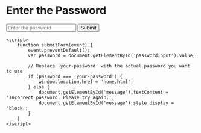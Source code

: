 <!DOCTYPE html>
<html>
<head>
    <title>Password Protected Website</title>
</head>
<body>
    <h1>Enter the Password</h1>
    <form id="passwordForm" onsubmit="submitForm(event)">
        <input type="password" id="passwordInput" placeholder="Enter the password">
        <button type="submit">Submit</button>
    </form>
    <div id="message" style="display: none;"></div>

    <script>
        function submitForm(event) {
            event.preventDefault();
            var password = document.getElementById('passwordInput').value;
            
            // Replace 'your-password' with the actual password you want to use
            if (password === 'your-password') {
                window.location.href = 'home.html';
            } else {
                document.getElementById('message').textContent = 'Incorrect password. Please try again.';
                document.getElementById('message').style.display = 'block';
            }
        }
    </script>
</body>
</html>

